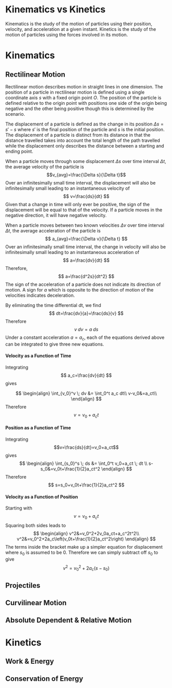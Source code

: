 # Kinematics vs Kinetics
Kinematics is the study of the motion of particles using their position, velocity, and acceleration at a given instant. Kinetics is the study of the motion of particles using the forces involved in its motion.
# Kinematics
## Rectilinear Motion
Rectilinear motion describes motion in straight lines in one dimension. The position of a particle in rectilinear motion is defined using a single coordinate axis $s$ with a fixed origin point $O$. The position of the particle is defined relative to the origin point with positions one side of the origin being negative and the other being positive though this is determined by the scenario. 

The displacement of a particle is defined as the change in its position
$\Delta s=s'-s$
where $s'$ is the final position of the particle and $s$ is the initial position. The displacement of a particle is distinct from its distance in that the distance travelled takes into account the total length of the path travelled while the displacement only describes the distance between a starting and ending point. 

When a particle moves through some displacement $\Delta s$ over time interval $\Delta t$, the average velocity of the particle is
$$v_{avg}=\frac{\Delta s}{\Delta t}$$
Over an infinitesimally small time interval, the displacement will also be infinitesimally small leading to an instantaneous velocity of
$$
v=\frac{ds}{dt}
$$
Given that a change in time will only ever be positive, the sign of the displacement will be equal to that of the velocity. If a particle moves in the negative direction, it will have negative velocity.

When a particle moves between two known velocities $\Delta v$ over time interval $\Delta t$, the average acceleration of the particle is
$$
a_{avg}=\frac{\Delta v}{\Delta t}
$$
Over an infinitesimally small time interval, the change in velocity will also be infinitesimally small leading to an instantaneous acceleration of
$$
a=\frac{dv}{dt}
$$
Therefore,
$$
a=\frac{d^2s}{dt^2}
$$
The sign of the acceleration of a particle does not indicate its direction of motion. A sign for $a$ which is opposite to the direction of motion of the velocities indicates deceleration.

By eliminating the time differential dt, we find
$$
dt=\frac{dv}{a}=\frac{ds}{v}
$$
Therefore
$$
v\;dv=a\;ds
$$
Under a constant acceleration $a=a_c$, each of the equations derived above can be integrated to give three new equations.
#### Velocity as a Function of Time
Integrating
$$
a_c=\frac{dv}{dt}
$$
gives

$$
\begin{align}
\int_{v_0}^v \; dv &= \int_0^t a_c dt\\
v-v_0&=a_ct\\
\end{align}
$$
Therefore
$$
v=v_0+a_ct
$$
#### Position as a Function of Time
Integrating $$v=\frac{ds}{dt}=v_0+a_ct$$
gives
$$
\begin{align}
\int_{s_0}^s \; ds &= \int_0^t v_0+a_ct \; dt \\
s-s_0&=v_0t+\frac{1}{2}a_ct^2
\end{align}
$$
Therefore
$$
s=s_0+v_0t+\frac{1}{2}a_ct^2
$$

#### Velocity as a Function of Position
Starting with
$$
v=v_0+a_ct
$$
Squaring both sides leads to
$$
\begin{align}
v^2&=v_0^2+2v_0a_ct+a_c^2t^2\\
v^2&=v_0^2+2a_c\left(v_0t+\frac{1}{2}a_ct^2\right)
\end{align}
$$
The terms inside the bracket make up a simpler equation for displacement where $s_0$ is assumed to be $0$. Therefore we can simply subtract off $s_0$ to give
$$
v^2=v_0^2+2a_c(s-s_0)
$$

## Projectiles

## Curvilinear Motion

## Absolute Dependent & Relative Motion

# Kinetics

## Work & Energy

## Conservation of Energy




